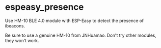 # espeasy_presence
Use HM-10 BLE 4.0 module with ESP-Easy to detect the presence of ibeacons.

Be sure to use a genuine HM-10 from JNHuamao.
Don't try other modules, they won't work.


